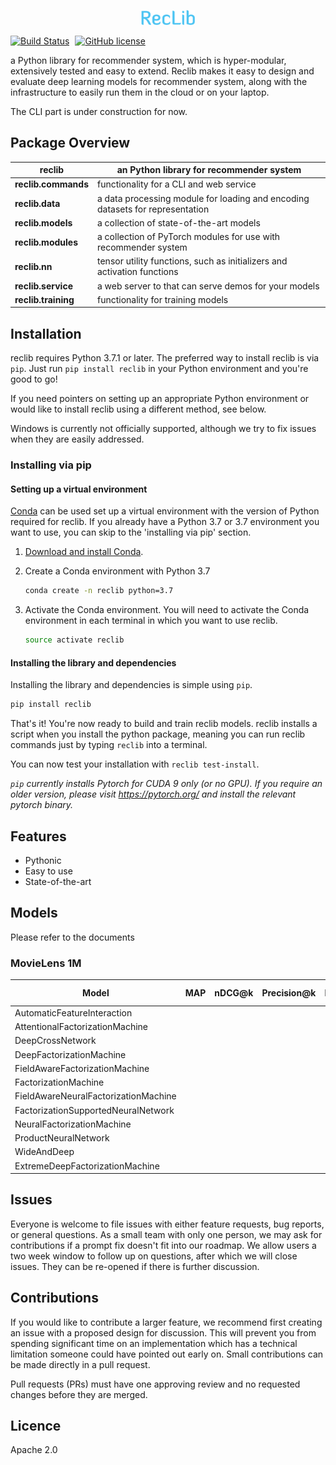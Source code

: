 <p align="center"><img width="17%" src="docs/RecLib.png" /></p>


[![Build Status](https://dev.azure.com/tingkaizhang/reclib/_apis/build/status/tingkai-zhang.reclib?branchName=master)](https://dev.azure.com/tingkaizhang/reclib/_build/latest?definitionId=1&branchName=master)
<a style="margin: 0 5px" href="https://opensource.org/licenses/MIT"><img src="https://img.shields.io/github/license/tingkai-zhang/reclib" alt="GitHub license"></a>

a Python library for recommender system, which is hyper-modular, extensively tested and easy to extend.
Reclib makes it easy to design and evaluate deep learning models for recommender system, along with the infrastructure to easily run them in the cloud or on your laptop.


The CLI part is under construction for now.


## Package Overview
| **reclib** | an Python library for recommender system |
| --- | --- |
| **reclib.commands** | functionality for a CLI and web service |
| **reclib.data** | a data processing module for loading and encoding datasets for representation |
| **reclib.models** | a collection of state-of-the-art models |
| **reclib.modules** | a collection of PyTorch modules for use with recommender system |
| **reclib.nn** | tensor utility functions, such as initializers and activation functions |
| **reclib.service** | a web server to that can serve demos for your models |
| **reclib.training** | functionality for training models |


## Installation

reclib requires Python 3.7.1 or later. The preferred way to install reclib is via `pip`.  Just run `pip install reclib` in your Python environment and you're good to go!

If you need pointers on setting up an appropriate Python environment or would like to install reclib using a different method, see below.

Windows is currently not officially supported, although we try to fix issues when they are easily addressed.

### Installing via pip

#### Setting up a virtual environment

[Conda](https://conda.io/) can be used set up a virtual environment with the
version of Python required for reclib.  If you already have a Python 3.7 or 3.7
environment you want to use, you can skip to the 'installing via pip' section.

1.  [Download and install Conda](https://conda.io/projects/conda/en/latest/user-guide/install/index.html).

2.  Create a Conda environment with Python 3.7

    ```bash
    conda create -n reclib python=3.7
    ```

3.  Activate the Conda environment. You will need to activate the Conda environment in each terminal in which you want to use reclib.

    ```bash
    source activate reclib
    ```

#### Installing the library and dependencies

Installing the library and dependencies is simple using `pip`.

   ```bash
   pip install reclib
   ```

That's it! You're now ready to build and train reclib models.
reclib installs a script when you install the python package, meaning you can run reclib commands just by typing `reclib` into a terminal.

You can now test your installation with `reclib test-install`.

_`pip` currently installs Pytorch for CUDA 9 only (or no GPU). If you require an older version,
please visit https://pytorch.org/ and install the relevant pytorch binary._

## Features

- Pythonic
- Easy to use
- State-of-the-art


## Models

Please refer to the documents

### MovieLens 1M

| Model | MAP | nDCG@k | Precision@k | Recall@k | RMSE | MAE | R<sup>2</sup> | Auc | Explained Variance | 
| --- | --- | --- | --- | --- | --- | --- | --- | --- |--- | 
| AutomaticFeatureInteraction |   |   |   |   |  |    |   |  0.7872 |   | 
| AttentionalFactorizationMachine |   |   |   |   |  |    |   |  0.77824 |   | 
| DeepCrossNetwork |   |   |   |   |  |    |   |  0.7928 |   | 
| DeepFactorizationMachine |   |   |   |   |  |    |   |  0.7928 |   | 
| FieldAwareFactorizationMachine |   |   |   |   |  |    |   |  0.7928 |   | 
| FactorizationMachine |   |   |   |   |  |    |   |  0.7928 |   | 
| FieldAwareNeuralFactorizationMachine |   |   |   |   |  |    |   |  0.7928 |   | 
| FactorizationSupportedNeuralNetwork |   |   |   |   |  |    |   |  0.7928 |   | 
| NeuralFactorizationMachine |   |   |   |   |  |    |   |  0.7928 |   | 
| ProductNeuralNetwork |   |   |   |   |  |    |   |  0.7928 |   | 
| WideAndDeep |   |   |   |   |  |    |   |  0.7928 |   | 
| ExtremeDeepFactorizationMachine |   |   |   |   |  |    |   |  0.800158 |   | 




## Issues
Everyone is welcome to file issues with either feature requests, bug reports, or general questions. As a small team with only one person, we may ask for contributions if a prompt fix doesn't fit into our roadmap. We allow users a two week window to follow up on questions, after which we will close issues. They can be re-opened if there is further discussion.

## Contributions
If you would like to contribute a larger feature, we recommend first creating an issue with a proposed design for discussion. This will prevent you from spending significant time on an implementation which has a technical limitation someone could have pointed out early on. Small contributions can be made directly in a pull request.

Pull requests (PRs) must have one approving review and no requested changes before they are merged. 

## Licence
Apache 2.0 


